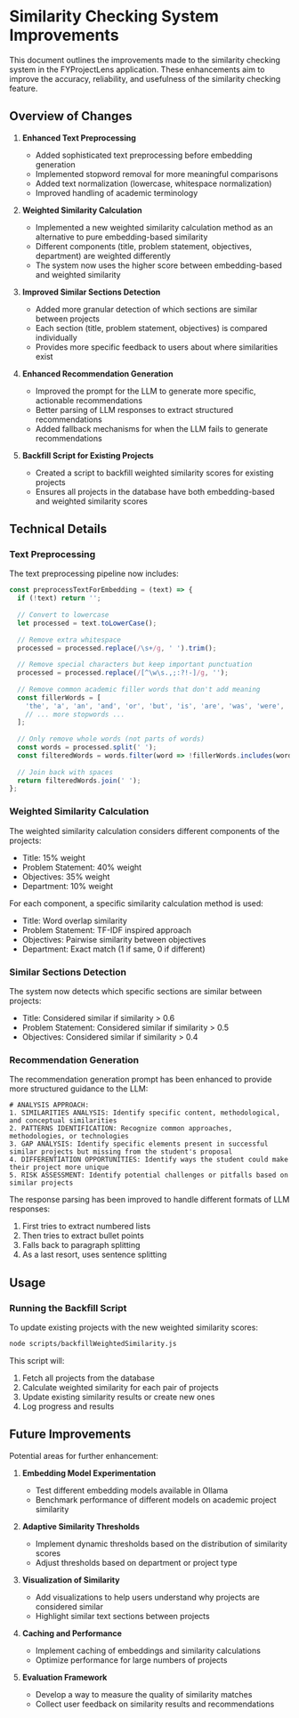 # Similarity Checking System Improvements

This document outlines the improvements made to the similarity checking system in the FYProjectLens application. These enhancements aim to improve the accuracy, reliability, and usefulness of the similarity checking feature.

## Overview of Changes

1. **Enhanced Text Preprocessing**
   - Added sophisticated text preprocessing before embedding generation
   - Implemented stopword removal for more meaningful comparisons
   - Added text normalization (lowercase, whitespace normalization)
   - Improved handling of academic terminology

2. **Weighted Similarity Calculation**
   - Implemented a new weighted similarity calculation method as an alternative to pure embedding-based similarity
   - Different components (title, problem statement, objectives, department) are weighted differently
   - The system now uses the higher score between embedding-based and weighted similarity

3. **Improved Similar Sections Detection**
   - Added more granular detection of which sections are similar between projects
   - Each section (title, problem statement, objectives) is compared individually
   - Provides more specific feedback to users about where similarities exist

4. **Enhanced Recommendation Generation**
   - Improved the prompt for the LLM to generate more specific, actionable recommendations
   - Better parsing of LLM responses to extract structured recommendations
   - Added fallback mechanisms for when the LLM fails to generate recommendations

5. **Backfill Script for Existing Projects**
   - Created a script to backfill weighted similarity scores for existing projects
   - Ensures all projects in the database have both embedding-based and weighted similarity scores

## Technical Details

### Text Preprocessing

The text preprocessing pipeline now includes:

```javascript
const preprocessTextForEmbedding = (text) => {
  if (!text) return '';
  
  // Convert to lowercase
  let processed = text.toLowerCase();
  
  // Remove extra whitespace
  processed = processed.replace(/\s+/g, ' ').trim();
  
  // Remove special characters but keep important punctuation
  processed = processed.replace(/[^\w\s.,;:?!-]/g, '');
  
  // Remove common academic filler words that don't add meaning
  const fillerWords = [
    'the', 'a', 'an', 'and', 'or', 'but', 'is', 'are', 'was', 'were', 
    // ... more stopwords ...
  ];
  
  // Only remove whole words (not parts of words)
  const words = processed.split(' ');
  const filteredWords = words.filter(word => !fillerWords.includes(word));
  
  // Join back with spaces
  return filteredWords.join(' ');
};
```

### Weighted Similarity Calculation

The weighted similarity calculation considers different components of the projects:

- Title: 15% weight
- Problem Statement: 40% weight
- Objectives: 35% weight
- Department: 10% weight

For each component, a specific similarity calculation method is used:

- Title: Word overlap similarity
- Problem Statement: TF-IDF inspired approach
- Objectives: Pairwise similarity between objectives
- Department: Exact match (1 if same, 0 if different)

### Similar Sections Detection

The system now detects which specific sections are similar between projects:

- Title: Considered similar if similarity > 0.6
- Problem Statement: Considered similar if similarity > 0.5
- Objectives: Considered similar if similarity > 0.4

### Recommendation Generation

The recommendation generation prompt has been enhanced to provide more structured guidance to the LLM:

```
# ANALYSIS APPROACH:
1. SIMILARITIES ANALYSIS: Identify specific content, methodological, and conceptual similarities
2. PATTERNS IDENTIFICATION: Recognize common approaches, methodologies, or technologies
3. GAP ANALYSIS: Identify specific elements present in successful similar projects but missing from the student's proposal
4. DIFFERENTIATION OPPORTUNITIES: Identify ways the student could make their project more unique
5. RISK ASSESSMENT: Identify potential challenges or pitfalls based on similar projects
```

The response parsing has been improved to handle different formats of LLM responses:

1. First tries to extract numbered lists
2. Then tries to extract bullet points
3. Falls back to paragraph splitting
4. As a last resort, uses sentence splitting

## Usage

### Running the Backfill Script

To update existing projects with the new weighted similarity scores:

```bash
node scripts/backfillWeightedSimilarity.js
```

This script will:
1. Fetch all projects from the database
2. Calculate weighted similarity for each pair of projects
3. Update existing similarity results or create new ones
4. Log progress and results

## Future Improvements

Potential areas for further enhancement:

1. **Embedding Model Experimentation**
   - Test different embedding models available in Ollama
   - Benchmark performance of different models on academic project similarity

2. **Adaptive Similarity Thresholds**
   - Implement dynamic thresholds based on the distribution of similarity scores
   - Adjust thresholds based on department or project type

3. **Visualization of Similarity**
   - Add visualizations to help users understand why projects are considered similar
   - Highlight similar text sections between projects

4. **Caching and Performance**
   - Implement caching of embeddings and similarity calculations
   - Optimize performance for large numbers of projects

5. **Evaluation Framework**
   - Develop a way to measure the quality of similarity matches
   - Collect user feedback on similarity results and recommendations
